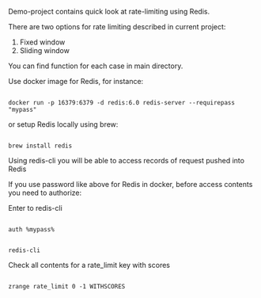 Demo-project contains quick look at rate-limiting using Redis.

There are two options for rate limiting described in current project:

1. Fixed window
2. Sliding window

You can find function for each case in main directory.

Use docker image for Redis, for instance:

<code>
docker run -p 16379:6379 -d redis:6.0 redis-server --requirepass "mypass"
</code>

or setup Redis locally using brew:

<code>
brew install redis
</code>

Using redis-cli you will be able to access records of request pushed into Redis

If you use password like above for Redis in docker, before access contents you need to authorize:

Enter to redis-cli

<code>
auth %mypass%

redis-cli
</code>

Check all contents for a rate_limit key with scores

<code>
zrange rate_limit 0 -1 WITHSCORES
</code>
